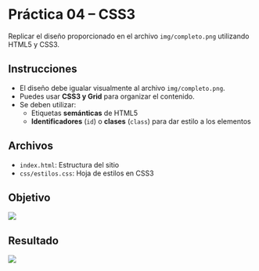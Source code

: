 # Práctica 04 – CSS3

Replicar el diseño proporcionado en el archivo `img/completo.png` utilizando HTML5 y CSS3.

## Instrucciones

- El diseño debe igualar visualmente al archivo `img/completo.png`.
- Puedes usar **CSS3 y Grid** para organizar el contenido.
- Se deben utilizar:
  - Etiquetas **semánticas** de HTML5
  - **Identificadores** (`id`) o **clases** (`class`) para dar estilo a los elementos

## Archivos

- `index.html`: Estructura del sitio
- `css/estilos.css`: Hoja de estilos en CSS3


## Objetivo
<img src="https://i.imgur.com/yaiRhD0.png">

## Resultado
<img src="https://i.imgur.com/vXND09U.png">
